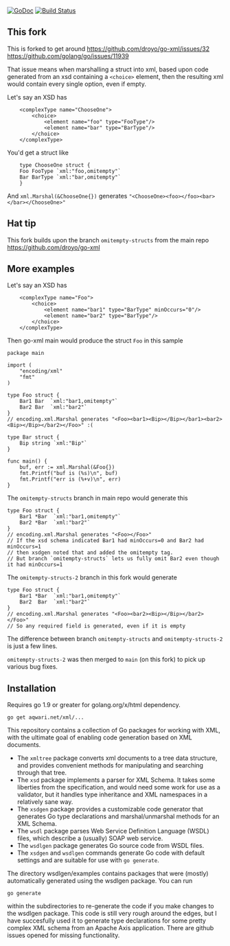 [![GoDoc](https://godoc.org/aqwari.net/xml?status.svg)](https://godoc.org/aqwari.net/xml) [![Build Status](https://travis-ci.org/droyo/go-xml.svg?branch=master)](https://travis-ci.org/droyo/go-xml)

## This fork

This is forked to get around
    https://github.com/droyo/go-xml/issues/32
    https://github.com/golang/go/issues/11939

That issue means when marshalling a struct into xml,
based upon code generated from an xsd containing a `<choice>` element,
then the resulting xml would contain every single option, even if empty.

Let's say an XSD has
```
    <complexType name="ChooseOne">
        <choice>
            <element name="foo" type="FooType"/>
            <element name="bar" type="BarType"/>
        </choice>
    </complexType>
```
You'd get a struct like
```
    type ChooseOne struct {
	Foo FooType `xml:"foo,omitempty"`
	Bar BarType `xml:"bar,omitempty"`
    }
```
And `xml.Marshal(&ChooseOne{})` generates  `"<ChooseOne><foo></foo><bar></bar></ChooseOne>"`

## Hat tip

This fork builds upon the branch `omitempty-structs` from the main repo https://github.com/droyo/go-xml

## More examples

Let's say an XSD has
```
    <complexType name="Foo">
        <choice>
            <element name="bar1" type="BarType" minOccurs="0"/>
            <element name="bar2" type="BarType"/>
        </choice>
    </complexType>
```


Then go-xml main would produce the struct `Foo` in this sample
```
package main

import (
    "encoding/xml"
    "fmt"
)

type Foo struct {
    Bar1 Bar  `xml:"bar1,omitempty"`
    Bar2 Bar  `xml:"bar2"`
}
// encoding.xml.Marshal generates "<Foo><bar1><Bip></Bip></bar1><bar2><Bip></Bip></bar2></Foo>" :(

type Bar struct {
    Bip string `xml:"Bip"`
}

func main() {
    buf, err := xml.Marshal(&Foo{})
    fmt.Printf("buf is (%s)\n", buf)
    fmt.Printf("err is (%+v)\n", err)
}
```


The `omitempty-structs` branch in main repo would generate this
```
type Foo struct {
    Bar1 *Bar  `xml:"bar1,omitempty"`
    Bar2 *Bar  `xml:"bar2"`
}
// encoding.xml.Marshal generates "<Foo></Foo>"
// If the xsd schema indicated Bar1 had minOccurs=0 and Bar2 had minOccurs=1
// then xsdgen noted that and added the omitempty tag.
// But branch `omitempty-structs` lets us fully omit Bar2 even though it had minOccurs=1
```

The `omitempty-structs-2` branch in this fork would generate
```
type Foo struct {
    Bar1 *Bar  `xml:"bar1,omitempty"`
    Bar2  Bar  `xml:"bar2"`
}
// encoding.xml.Marshal generates "<Foo><bar2><Bip></Bip></bar2></Foo>"
// So any required field is generated, even if it is empty
```

The difference between branch `omitempty-structs` and `omitempty-structs-2` is just a few lines.

`omitempty-structs-2` was then merged to `main` (on this fork) to pick up various bug fixes.


## Installation

Requires go 1.9 or greater for golang.org/x/html dependency.

```
go get aqwari.net/xml/...
```

This repository contains a collection of Go packages for working
with XML, with the ultimate goal of enabling code generation based
on XML documents.

- The `xmltree` package converts xml documents to a tree data
  structure, and provides convenient methods for manipulating and
  searching through that tree.
- The `xsd` package implements a parser for XML Schema. It takes
  some liberties from the specification, and would need some work for
  use as a validator, but it handles type inheritance and XML namespaces
  in a relatively sane way.
- The `xsdgen` package provides a customizable code generator that
  generates Go type declarations and marshal/unmarshal methods for
  an XML Schema.
- The `wsdl` package parses Web Service Definition Language (WSDL)
  files, which describe a (usually) SOAP web service.
- The `wsdlgen` package generates Go source code from WSDL files.
- The `xsdgen` and `wsdlgen` commands generate Go code with default
  settings and are suitable for use with `go generate`.

The directory wsdlgen/examples contains packages that were (mostly)
automatically generated using the wsdlgen package. You can run

	go generate

within the subdirectories to re-generate the code if you make changes
to the wsdlgen package.
This code is still very rough around the edges, but I have succesfully
used it to generate type declarations for some pretty complex XML
schema from an Apache Axis application. There are github issues
opened for missing functionality.
